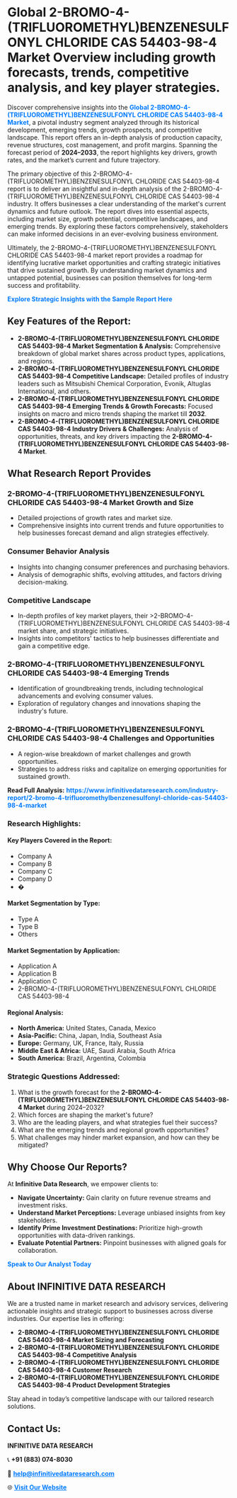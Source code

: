 <h1>Global 2-BROMO-4-(TRIFLUOROMETHYL)BENZENESULFONYL CHLORIDE CAS 54403-98-4 Market Overview including growth forecasts, trends, competitive analysis, and key player strategies.</h1>
<p>
Discover comprehensive insights into the 
<a href="https://www.infinitivedataresearch.com/industry-report/2-bromo-4-trifluoromethylbenzenesulfonyl-chloride-cas-54403-98-4-market" rel="dofollow" style="color: #007BFF; text-decoration: none;"><strong>Global 2-BROMO-4-(TRIFLUOROMETHYL)BENZENESULFONYL CHLORIDE CAS 54403-98-4 Market</strong></a>, a pivotal industry segment analyzed through its historical development, emerging trends, growth prospects, and competitive landscape. This report offers an in-depth analysis of production capacity, revenue structures, cost management, and profit margins. Spanning the forecast period of <strong>2024–2033</strong>, the report highlights key drivers, growth rates, and the market’s current and future trajectory.
</p>
<p>
The primary objective of this 2-BROMO-4-(TRIFLUOROMETHYL)BENZENESULFONYL CHLORIDE CAS 54403-98-4 report is to deliver an insightful and in-depth analysis of the 2-BROMO-4-(TRIFLUOROMETHYL)BENZENESULFONYL CHLORIDE CAS 54403-98-4 industry. It offers businesses a clear understanding of the market's current dynamics and future outlook. The report dives into essential aspects, including market size, growth potential, competitive landscapes, and emerging trends. By exploring these factors comprehensively, stakeholders can make informed decisions in an ever-evolving business environment.
</p>
<p>
Ultimately, the 2-BROMO-4-(TRIFLUOROMETHYL)BENZENESULFONYL CHLORIDE CAS 54403-98-4 market report provides a roadmap for identifying lucrative market opportunities and crafting strategic initiatives that drive sustained growth. By understanding market dynamics and untapped potential, businesses can position themselves for long-term success and profitability.
</p>
<p>
<a href="https://www.infinitivedataresearch.com/request-sample/reportId=107650" style="color: #007BFF; text-decoration: none;"><strong>Explore Strategic Insights with the Sample Report Here</strong></a>
</p>

<h2>Key Features of the Report:</h2>
<ul>
<li><strong>2-BROMO-4-(TRIFLUOROMETHYL)BENZENESULFONYL CHLORIDE CAS 54403-98-4 Market Segmentation & Analysis:</strong> Comprehensive breakdown of global market shares across product types, applications, and regions.</li>
<li><strong>2-BROMO-4-(TRIFLUOROMETHYL)BENZENESULFONYL CHLORIDE CAS 54403-98-4 Competitive Landscape:</strong> Detailed profiles of industry leaders such as Mitsubishi Chemical Corporation, Evonik, Altuglas International, and others.</li>
<li><strong>2-BROMO-4-(TRIFLUOROMETHYL)BENZENESULFONYL CHLORIDE CAS 54403-98-4 Emerging Trends & Growth Forecasts:</strong> Focused insights on macro and micro trends shaping the market till <strong>2032</strong>.</li>
<li><strong>2-BROMO-4-(TRIFLUOROMETHYL)BENZENESULFONYL CHLORIDE CAS 54403-98-4 Industry Drivers & Challenges:</strong> Analysis of opportunities, threats, and key drivers impacting the <strong>2-BROMO-4-(TRIFLUOROMETHYL)BENZENESULFONYL CHLORIDE CAS 54403-98-4 Market</strong>.</li>
</ul>

<h2>What Research Report Provides</h2>
<h3>2-BROMO-4-(TRIFLUOROMETHYL)BENZENESULFONYL CHLORIDE CAS 54403-98-4 Market Growth and Size</h3>
<ul>
<li>Detailed projections of growth rates and market size.</li>
<li>Comprehensive insights into current trends and future opportunities to help businesses forecast demand and align strategies effectively.</li>
</ul>

<h3>Consumer Behavior Analysis</h3>
<ul>
<li>Insights into changing consumer preferences and purchasing behaviors.</li>
<li>Analysis of demographic shifts, evolving attitudes, and factors driving decision-making.</li>
</ul>

<h3>Competitive Landscape</h3>
<ul>
<li>In-depth profiles of key market players, their >2-BROMO-4-(TRIFLUOROMETHYL)BENZENESULFONYL CHLORIDE CAS 54403-98-4 market share, and strategic initiatives.</li>
<li>Insights into competitors' tactics to help businesses differentiate and gain a competitive edge.</li>
</ul>

<h3>2-BROMO-4-(TRIFLUOROMETHYL)BENZENESULFONYL CHLORIDE CAS 54403-98-4 Emerging Trends</h3>
<ul>
<li>Identification of groundbreaking trends, including technological advancements and evolving consumer values.</li>
<li>Exploration of regulatory changes and innovations shaping the industry's future.</li>
</ul>

<h3>2-BROMO-4-(TRIFLUOROMETHYL)BENZENESULFONYL CHLORIDE CAS 54403-98-4 Challenges and Opportunities</h3>
<ul>
<li>A region-wise breakdown of market challenges and growth opportunities.</li>
<li>Strategies to address risks and capitalize on emerging opportunities for sustained growth.</li>
</ul>
<p><strong>Read Full Analysis:</strong> <a href="https://www.infinitivedataresearch.com/industry-report/2-bromo-4-trifluoromethylbenzenesulfonyl-chloride-cas-54403-98-4-market" rel="dofollow" style="color: #007BFF; text-decoration: none;"><strong>https://www.infinitivedataresearch.com/industry-report/2-bromo-4-trifluoromethylbenzenesulfonyl-chloride-cas-54403-98-4-market</strong></a></p>
<h3>Research Highlights:</h3>
<h4>Key Players Covered in the Report:</h4>
<ul><li>Company A</li><li>Company B</li><li>Company C</li><li>Company D</li><li>�</li></ul>
<h4>Market Segmentation by Type:</h4>
<ul><li>Type A</li><li>Type B</li><li>Others</li></ul>
<h4>Market Segmentation by Application:</h4>
<ul><li>Application A</li><li>Application B</li><li>Application C</li><li>2-BROMO-4-(TRIFLUOROMETHYL)BENZENESULFONYL CHLORIDE CAS 54403-98-4</li></ul>

<h4>Regional Analysis:</h4>
<ul>
<li><strong>North America:</strong> United States, Canada, Mexico</li>
<li><strong>Asia-Pacific:</strong> China, Japan, India, Southeast Asia</li>
<li><strong>Europe:</strong> Germany, UK, France, Italy, Russia</li>
<li><strong>Middle East & Africa:</strong> UAE, Saudi Arabia, South Africa</li>
<li><strong>South America:</strong> Brazil, Argentina, Colombia</li>
</ul>

<h3>Strategic Questions Addressed:</h3>
<ol>
<li>What is the growth forecast for the <strong>2-BROMO-4-(TRIFLUOROMETHYL)BENZENESULFONYL CHLORIDE CAS 54403-98-4 Market</strong> during 2024–2032?</li>
<li>Which forces are shaping the market's future?</li>
<li>Who are the leading players, and what strategies fuel their success?</li>
<li>What are the emerging trends and regional growth opportunities?</li>
<li>What challenges may hinder market expansion, and how can they be mitigated?</li>
</ol>

<h2>Why Choose Our Reports?</h2>
<p>At <strong>Infinitive Data Research</strong>, we empower clients to:</p>
<ul>
<li><strong>Navigate Uncertainty:</strong> Gain clarity on future revenue streams and investment risks.</li>
<li><strong>Understand Market Perceptions:</strong> Leverage unbiased insights from key stakeholders.</li>
<li><strong>Identify Prime Investment Destinations:</strong> Prioritize high-growth opportunities with data-driven rankings.</li>
<li><strong>Evaluate Potential Partners:</strong> Pinpoint businesses with aligned goals for collaboration.</li>
</ul>
<p><a href="https://www.infinitivedataresearch.com/industry-report/2-bromo-4-trifluoromethylbenzenesulfonyl-chloride-cas-54403-98-4-market" rel="dofollow" style="color: #007BFF; text-decoration: none;"><strong>Speak to Our Analyst Today</strong></a></p>

<h2>About INFINITIVE DATA RESEARCH</h2>
<p>We are a trusted name in market research and advisory services, delivering actionable insights and strategic support to businesses across diverse industries. Our expertise lies in offering:</p>
<ul>
<li><strong>2-BROMO-4-(TRIFLUOROMETHYL)BENZENESULFONYL CHLORIDE CAS 54403-98-4 Market Sizing and Forecasting</strong></li>
<li><strong>2-BROMO-4-(TRIFLUOROMETHYL)BENZENESULFONYL CHLORIDE CAS 54403-98-4 Competitive Analysis</strong></li>
<li><strong>2-BROMO-4-(TRIFLUOROMETHYL)BENZENESULFONYL CHLORIDE CAS 54403-98-4 Customer Research</strong></li>
<li><strong>2-BROMO-4-(TRIFLUOROMETHYL)BENZENESULFONYL CHLORIDE CAS 54403-98-4 Product Development Strategies</strong></li>
</ul>
<p>Stay ahead in today’s competitive landscape with our tailored research solutions.</p>

<h2>Contact Us:</h2>
<p><strong>INFINITIVE DATA RESEARCH</strong></p>
<p>📞 <strong>+91 (883) 074-8030</strong></p>
<p>📧 <strong><a href="mailto:help@infinitivedataresearch.com" style="color: #007BFF;">help@infinitivedataresearch.com</a></strong></p>
<p>🌐 <strong><a href="https://www.infinitivedataresearch.com" rel="dofollow" style="color: #007BFF;">Visit Our Website</a></strong></p>